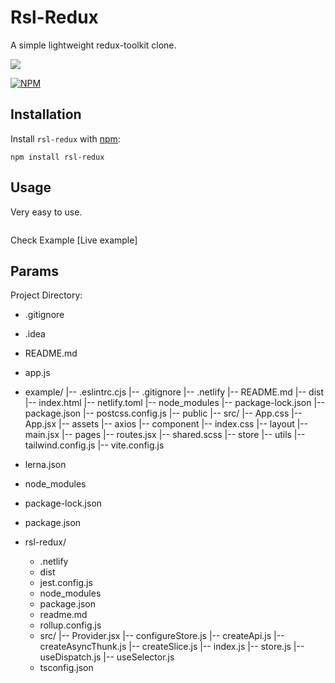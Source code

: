 # Rsl-Redux

A simple lightweight redux-toolkit clone.


![](https://github.com/rasel-mahmud-dev/rsl-redux/blob/main/public/file.png?raw=true)


[![NPM](https://nodei.co/npm/rsl-redux.png?downloads=true)](https://nodei.co/npm/rsl-redux/)

## Installation

Install `rsl-redux` with [npm](https://www.npmjs.com/):

```
npm install rsl-redux
```

## Usage

Very easy to use.

```jsx

```

Check Example [Live example]

## Params

Project Directory:
- .gitignore
- .idea
- README.md
- app.js
- example/
    |-- .eslintrc.cjs
    |-- .gitignore
    |-- .netlify
    |-- README.md
    |-- dist
    |-- index.html
    |-- netlify.toml
    |-- node_modules
    |-- package-lock.json
    |-- package.json
    |-- postcss.config.js
    |-- public
    |-- src/
        |-- App.css
        |-- App.jsx
        |-- assets
        |-- axios
        |-- component
        |-- index.css
        |-- layout
        |-- main.jsx
        |-- pages
        |-- routes.jsx
        |-- shared.scss
        |-- store
        |-- utils
    |-- tailwind.config.js
    |-- vite.config.js

- lerna.json
- node_modules
- package-lock.json
- package.json
- rsl-redux/
    - .netlify
    - dist
    - jest.config.js
    - node_modules
    - package.json
    - readme.md
    - rollup.config.js
    - src/
        |-- Provider.jsx
        |-- configureStore.js
        |-- createApi.js
        |-- createAsyncThunk.js
        |-- createSlice.js
        |-- index.js
        |-- store.js
        |-- useDispatch.js
        |-- useSelector.js
    - tsconfig.json
